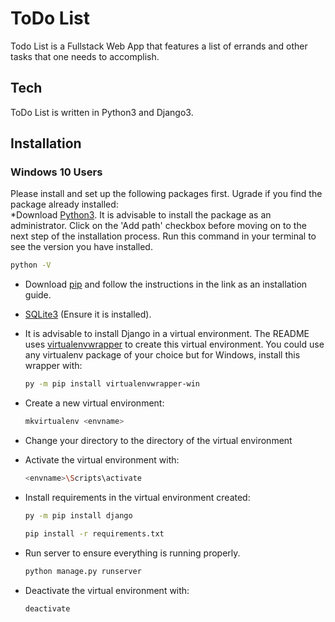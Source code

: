 # ToDo List  

Todo List is a Fullstack Web App that features a list of errands and other tasks that one needs to accomplish.

## Tech

ToDo List is written in Python3 and Django3.  
  
## Installation  
  
### Windows 10 Users

Please install and set up the following packages first. Ugrade if you find the package already installed:  
*Download [Python3](https://www.python.org/downloads/). It is advisable to install the package as an administrator. Click on the 'Add path' checkbox before moving on to the next step of the installation process. Run this command in your terminal to see the version you have installed.

  ```sh
  python -V
  ```  

* Download [pip](https://pip.pypa.io/en/latest/installing) and follow the instructions in the link as an installation guide.  
* [SQLite3](https://sqlitebrowser.org/) (Ensure it is installed).
* It is advisable to install Django in a virtual environment. The README uses [virtualenvwrapper](https://virtualenvwrapper.readthedocs.io/en/latest/install.html#basic-installation) to create this virtual environment. You could use any virtualenv package of your choice but for Windows, install this wrapper with:

  ```sh
  py -m pip install virtualenvwrapper-win 
  ```
  
* Create a new virtual environment:

  ```sh
  mkvirtualenv <envname>
  ```

* Change your directory to the directory of the virtual environment

* Activate the virtual environment with:

  ```sh
  <envname>\Scripts\activate
  ```

* Install requirements in the virtual environment created:

  ```sh
  py -m pip install django 
  ```

  ```sh
  pip install -r requirements.txt
  ```

* Run server to ensure everything is running properly.

  ```sh
  python manage.py runserver
  ```

* Deactivate the virtual environment with:

  ```sh
  deactivate
  ```
